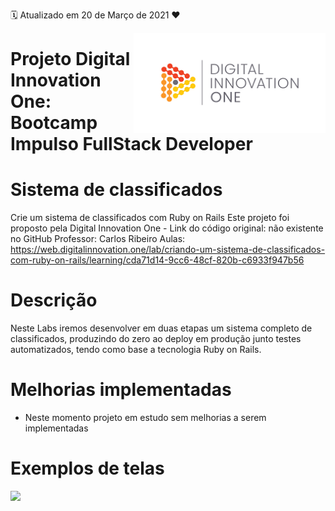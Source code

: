:spiral_calendar: Atualizado em 20 de Março de 2021 :heart:

<img align="right" alt="GIF" height="160px" src="https://github.com/rdeconti/rdeconti-resources/blob/main/Digital%20Innovation%20One%20-%20Logotipo.png" />

# Projeto Digital Innovation One: Bootcamp Impulso FullStack Developer 
# Sistema de classificados
Crie um sistema de classificados com Ruby on Rails
Este projeto foi proposto pela Digital Innovation One - Link do código original: não existente no GitHub
Professor: Carlos Ribeiro
Aulas: https://web.digitalinnovation.one/lab/criando-um-sistema-de-classificados-com-ruby-on-rails/learning/cda71d14-9cc6-48cf-820b-c6933f947b56

# Descrição
Neste Labs iremos desenvolver em duas etapas um sistema completo de classificados, produzindo do zero ao deploy em produção junto testes automatizados, tendo como base a tecnologia Ruby on Rails.

# Melhorias implementadas
- Neste momento projeto em estudo sem melhorias a serem implementadas

# Exemplos de telas
<img src="https://github.com/rdeconti/Projeto-DIO-Ruby-Sistema-De-Classificados/blob/main/tela.jpg" />
